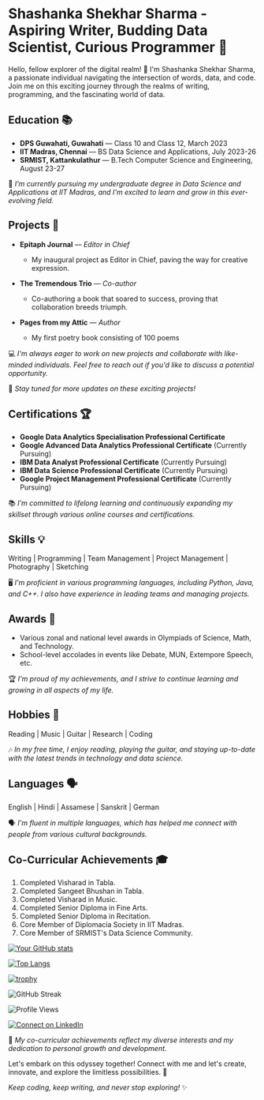 # Shashanka Shekhar Sharma - Aspiring Writer, Budding Data Scientist, Curious Programmer 🚀

Hello, fellow explorer of the digital realm! 👋 I'm Shashanka Shekhar Sharma, a passionate individual navigating the intersection of words, data, and code. Join me on this exciting journey through the realms of writing, programming, and the fascinating world of data.

## Education 📚

- **DPS Guwahati, Guwahati** — Class 10 and Class 12, March 2023
- **IIT Madras, Chennai** — BS Data Science and Applications, July 2023-26
- **SRMIST, Kattankulathur** — B.Tech Computer Science and Engineering, August 23-27  

📝 *I'm currently pursuing my undergraduate degree in Data Science and Applications at IIT Madras, and I'm excited to learn and grow in this ever-evolving field.*

## Projects 🚀

- **Epitaph Journal** — *Editor in Chief*
  - My inaugural project as Editor in Chief, paving the way for creative expression.

- **The Tremendous Trio** — *Co-author*
  - Co-authoring a book that soared to success, proving that collaboration breeds triumph.

- **Pages from my Attic** — *Author*
  - My first poetry book consisting of 100 poems

💻 *I'm always eager to work on new projects and collaborate with like-minded individuals. Feel free to reach out if you'd like to discuss a potential opportunity.*


🌟 *Stay tuned for more updates on these exciting projects!*

## Certifications 🏆

- **Google Data Analytics Specialisation Professional Certificate**
- **Google Advanced Data Analytics Professional Certificate** (Currently Pursuing)
- **IBM Data Analyst Professional Certificate** (Currently Pursuing)
- **IBM Data Science Professional Certificate** (Currently Pursuing)
- **Google Project Management Professional Certificate** (Currently Pursuing)

📚 *I'm committed to lifelong learning and continuously expanding my skillset through various online courses and certifications.*

## Skills 💡

Writing | Programming | Team Management | Project Management | Photography | Sketching

🖥️ *I'm proficient in various programming languages, including Python, Java, and C++. I also have experience in leading teams and managing projects.*

## Awards 🏅

- Various zonal and national level awards in Olympiads of Science, Math, and Technology.
- School-level accolades in events like Debate, MUN, Extempore Speech, etc.

🏆 *I'm proud of my achievements, and I strive to continue learning and growing in all aspects of my life.*

## Hobbies 🎸

Reading | Music | Guitar | Research | Coding 

🎶 *In my free time, I enjoy reading, playing the guitar, and staying up-to-date with the latest trends in technology and data science.*

## Languages 🗣️

English | Hindi | Assamese | Sanskrit | German

🗣️ *I'm fluent in multiple languages, which has helped me connect with people from various cultural backgrounds.*

## Co-Curricular Achievements 🎓

1. Completed Visharad in Tabla.
2. Completed Sangeet Bhushan in Tabla.
3. Completed Visharad in Music.
4. Completed Senior Diploma in Fine Arts.
5. Completed Senior Diploma in Recitation.
6. Core Member of Diplomacia Society in IIT Madras.
7. Core Member of SRMIST's Data Science Community.

[![Your GitHub stats](https://github-readme-stats.vercel.app/api?username=ShashankaShekharSharma&show_icons=true&theme=dark)](https://github.com/ShashankaShekharSharma)

[![Top Langs](https://github-readme-stats.vercel.app/api/top-langs/?username=ShashankaShekharSharma&layout=compact&theme=dark)](https://github.com/ShashankaShekharSharma)

[![trophy](https://github-profile-trophy.vercel.app/?username=ShashankaShekharSharma&theme=nord&column=7)](https://github.com/ShashankaShekharSharma)

![GitHub Streak](https://github-readme-streak-stats.herokuapp.com/?user=ShashankaShekharSharma&theme=dark)

![Profile Views](https://komarev.com/ghpvc/?username=ShashankaShekharSharma)

[![Connect on LinkedIn](https://img.shields.io/badge/Connect-LinkedIn-blue)](https://www.linkedin.com/in/ShashankaShekharSharma)






🏅 *My co-curricular achievements reflect my diverse interests and my dedication to personal growth and development.*

Let's embark on this odyssey together! Connect with me and let's create, innovate, and explore the limitless possibilities. 🌟

*Keep coding, keep writing, and never stop exploring!* ✨
